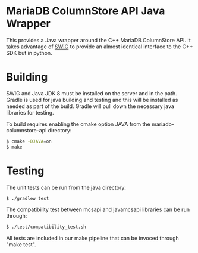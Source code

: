 # MariaDB ColumnStore API Java Wrapper
This provides a Java wrapper around the C++ MariaDB ColumnStore API. It takes advantage of [SWIG](http://www.swig.org) to provide an almost identical interface to the C++ SDK but in python.

# Building
SWIG and Java JDK 8 must be installed on the server and in the path. 
Gradle is used for java building and testing and this will be installed as needed as part of the build. Gradle will pull down the necessary java libraries for testing.


To build requires enabling the cmake option JAVA from the mariadb-columnstore-api directory:
```sh
$ cmake -DJAVA=on
$ make
```

# Testing
The unit tests can be run from the java directory:
```sh
$ ./gradlew test
```

The compatibility test between mcsapi and javamcsapi libraries can be run through:
```sh
$ ./test/compatibility_test.sh
```

All tests are included in our make pipeline that can be invoced through "make test".
